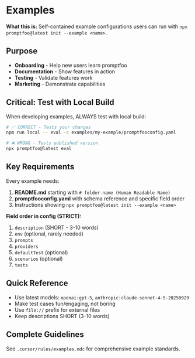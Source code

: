 # Examples

**What this is:** Self-contained example configurations users can run with `npx promptfoo@latest init --example <name>`.

## Purpose

- **Onboarding** - Help new users learn promptfoo
- **Documentation** - Show features in action
- **Testing** - Validate features work
- **Marketing** - Demonstrate capabilities

## Critical: Test with Local Build

When developing examples, ALWAYS test with local build:

```bash
# ✅ CORRECT - Tests your changes
npm run local -- eval -c examples/my-example/promptfooconfig.yaml

# ❌ WRONG - Tests published version
npx promptfoo@latest eval
```

## Key Requirements

Every example needs:

1. **README.md** starting with `# folder-name (Human Readable Name)`
2. **promptfooconfig.yaml** with schema reference and specific field order
3. Instructions showing `npx promptfoo@latest init --example <name>`

**Field order in config (STRICT):**

1. `description` (SHORT - 3-10 words)
2. `env` (optional, rarely needed)
3. `prompts`
4. `providers`
5. `defaultTest` (optional)
6. `scenarios` (optional)
7. `tests`

## Quick Reference

- Use latest models: `openai:gpt-5`, `anthropic:claude-sonnet-4-5-20250929`
- Make test cases fun/engaging, not boring
- Use `file://` prefix for external files
- Keep descriptions SHORT (3-10 words)

## Complete Guidelines

See `.cursor/rules/examples.mdc` for comprehensive example standards.
